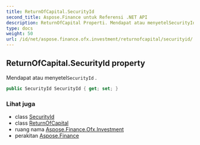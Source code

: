 ```yaml
---
title: ReturnOfCapital.SecurityId
second_title: Aspose.Finance untuk Referensi .NET API
description: ReturnOfCapital Properti. Mendapat atau menyetelSecurityId .
type: docs
weight: 50
url: /id/net/aspose.finance.ofx.investment/returnofcapital/securityid/
---
```

## ReturnOfCapital.SecurityId property

Mendapat atau menyetel`SecurityId` .

```csharp
public SecurityId SecurityId { get; set; }
```

### Lihat juga

* class [SecurityId](../../../aspose.finance.ofx/securityid/)
* class [ReturnOfCapital](../)
* ruang nama [Aspose.Finance.Ofx.Investment](../../returnofcapital/)
* perakitan [Aspose.Finance](../../../)


